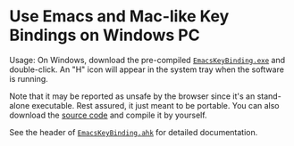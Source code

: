 # Use Emacs and Mac-like Key Bindings on Windows PC

Usage: On Windows, download the pre-compiled [`EmacsKeyBinding.exe`](EmacsKeyBinding.exe) and double-click. An "H" icon will appear in the system tray when the software is running.

Note that it may be reported as unsafe by the browser since it's an stand-alone executable. Rest assured, it just meant to be portable. You can also download the [source code](EmacsKeyBinding.ahk) and compile it by yourself.

See the header of [`EmacsKeyBinding.ahk`](EmacsKeyBinding.ahk) for detailed documentation.
